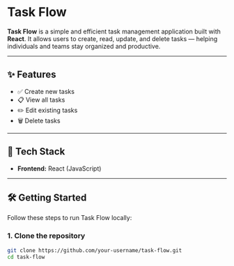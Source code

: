 # Task Flow

**Task Flow** is a simple and efficient task management application built with **React**. It allows users to create, read, update, and delete tasks — helping individuals and teams stay organized and productive.

---

## ✨ Features

- ✅ Create new tasks
- 📋 View all tasks
- ✏️ Edit existing tasks
- 🗑️ Delete tasks

---

## 🚀 Tech Stack

- **Frontend:** React (JavaScript)

---

## 🛠️ Getting Started

Follow these steps to run Task Flow locally:

### 1. Clone the repository
```bash
git clone https://github.com/your-username/task-flow.git
cd task-flow

